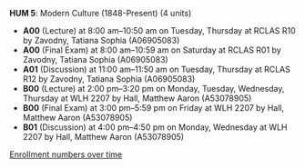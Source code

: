 **HUM 5**: Modern Culture (1848-Present) (4 units)

- **A00** (Lecture) at 8:00 am–10:50 am on Tuesday, Thursday at RCLAS R10 by Zavodny, Tatiana Sophia (A06905083)
- **A00** (Final Exam) at 8:00 am–10:59 am on Saturday at RCLAS R01 by Zavodny, Tatiana Sophia (A06905083)
- **A01** (Discussion) at 11:00 am–11:50 am on Tuesday, Thursday at RCLAS R12 by Zavodny, Tatiana Sophia (A06905083)
- **B00** (Lecture) at 2:00 pm–3:20 pm on Monday, Tuesday, Wednesday, Thursday at WLH 2207 by Hall, Matthew Aaron (A53078905)
- **B00** (Final Exam) at 3:00 pm–5:59 pm on Friday at WLH 2207 by Hall, Matthew Aaron (A53078905)
- **B01** (Discussion) at 4:00 pm–4:50 pm on Monday, Wednesday at WLH 2207 by Hall, Matthew Aaron (A53078905)

[Enrollment numbers over time](./HUM5.tsv)
